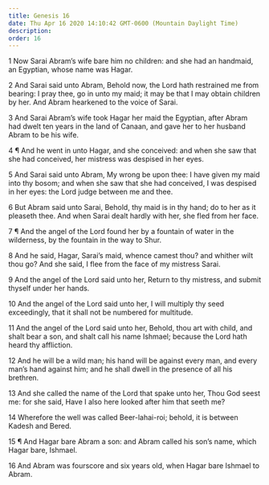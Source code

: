 ```yaml
---
title: Genesis 16
date: Thu Apr 16 2020 14:10:42 GMT-0600 (Mountain Daylight Time)
description: 
order: 16
---
```


<p>
  1 Now Sarai Abram&#x2019;s wife bare him no children: and she had an handmaid,
  an Egyptian, whose name was Hagar.
</p>
<p>
  2 And Sarai said unto Abram, Behold now, the Lord hath restrained me from
  bearing: I pray thee, go in unto my maid; it may be that I may obtain children
  by her. And Abram hearkened to the voice of Sarai.
</p>
<p>
  3 And Sarai Abram&#x2019;s wife took Hagar her maid the Egyptian, after Abram
  had dwelt ten years in the land of Canaan, and gave her to her husband Abram
  to be his wife.
</p>
<p>
  4 &#xB6; And he went in unto Hagar, and she conceived: and when she saw that
  she had conceived, her mistress was despised in her eyes.
</p>
<p>
  5 And Sarai said unto Abram, My wrong be upon thee: I have given my maid into
  thy bosom; and when she saw that she had conceived, I was despised in her
  eyes: the Lord judge between me and thee.
</p>
<p>
  6 But Abram said unto Sarai, Behold, thy maid is in thy hand; do to her as it
  pleaseth thee. And when Sarai dealt hardly with her, she fled from her face.
</p>
<p>
  7 &#xB6; And the angel of the Lord found her by a fountain of water in the
  wilderness, by the fountain in the way to Shur.
</p>
<p>
  8 And he said, Hagar, Sarai&#x2019;s maid, whence camest thou? and whither
  wilt thou go? And she said, I flee from the face of my mistress Sarai.
</p>
<p>
  9 And the angel of the Lord said unto her, Return to thy mistress, and submit
  thyself under her hands.
</p>
<p>
  10 And the angel of the Lord said unto her, I will multiply thy seed
  exceedingly, that it shall not be numbered for multitude.
</p>
<p>
  11 And the angel of the Lord said unto her, Behold, thou art with child, and
  shalt bear a son, and shalt call his name Ishmael; because the Lord hath heard
  thy affliction.
</p>
<p>
  12 And he will be a wild man; his hand will be against every man, and every
  man&#x2019;s hand against him; and he shall dwell in the presence of all his
  brethren.
</p>
<p>
  13 And she called the name of the Lord that spake unto her, Thou God seest me:
  for she said, Have I also here looked after him that seeth me?
</p>
<p>
  14 Wherefore the well was called Beer-lahai-roi; behold, it is between Kadesh
  and Bered.
</p>
<p>
  15 &#xB6; And Hagar bare Abram a son: and Abram called his son&#x2019;s name,
  which Hagar bare, Ishmael.
</p>
<p>
  16 And Abram was fourscore and six years old, when Hagar bare Ishmael to
  Abram.
</p>
